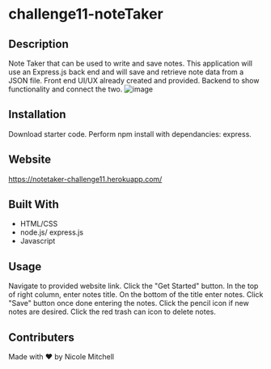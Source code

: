 # challenge11-noteTaker
## Description
Note Taker that can be used to write and save notes. This application will use an Express.js back end and will save and retrieve note data from a JSON file.  Front end UI/UX  already created and provided.  Backend to show functionality and connect the two.
![image](https://user-images.githubusercontent.com/42381063/149682618-47da729f-400e-4b1b-a3a9-5e9b77b292aa.png)


## Installation
 Download starter code. Perform npm install with dependancies: express.

## Website
 https://notetaker-challenge11.herokuapp.com/
 
## Built With
* HTML/CSS
* node.js/ express.js
* Javascript

## Usage
Navigate to provided website link.  Click the "Get Started" button. In the top of right column, enter notes title. On the bottom of the title enter notes.  Click "Save" button  once done entering the notes.  Click the pencil icon if new notes are desired.  Click the red trash can icon to delete notes.

 ## Contributers
 Made with ❤️ by Nicole Mitchell
